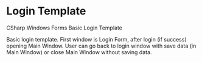# Login Template
CSharp Windows Forms Basic Login Template

Basic login template.
First window is Login Form, after login (if success) opening Main Window.
User can go back to login window with save data (in Main Window) or close Main Window without saving data.
